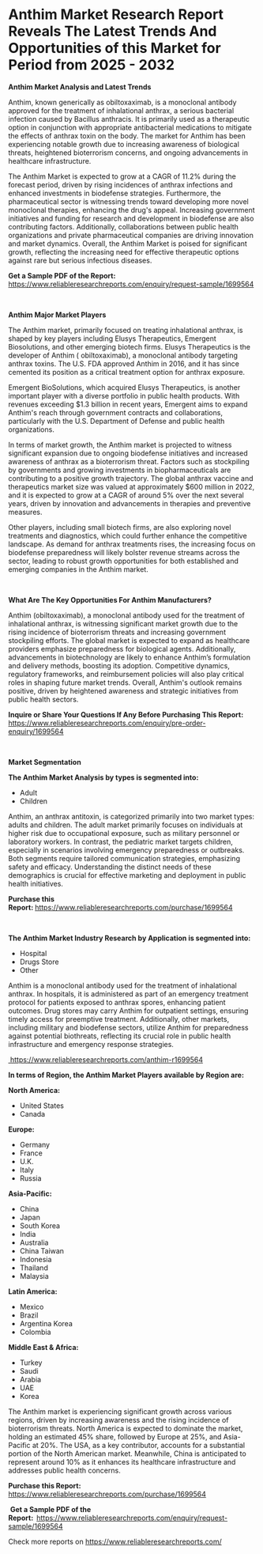 <p><h1>Anthim Market Research Report Reveals The Latest Trends And Opportunities of this Market for Period from 2025 - 2032</h1></p><p><strong>Anthim Market Analysis and Latest Trends</strong></p>
<p><p>Anthim, known generically as obiltoxaximab, is a monoclonal antibody approved for the treatment of inhalational anthrax, a serious bacterial infection caused by Bacillus anthracis. It is primarily used as a therapeutic option in conjunction with appropriate antibacterial medications to mitigate the effects of anthrax toxin on the body. The market for Anthim has been experiencing notable growth due to increasing awareness of biological threats, heightened bioterrorism concerns, and ongoing advancements in healthcare infrastructure.</p><p>The Anthim Market is expected to grow at a CAGR of 11.2% during the forecast period, driven by rising incidences of anthrax infections and enhanced investments in biodefense strategies. Furthermore, the pharmaceutical sector is witnessing trends toward developing more novel monoclonal therapies, enhancing the drug's appeal. Increasing government initiatives and funding for research and development in biodefense are also contributing factors. Additionally, collaborations between public health organizations and private pharmaceutical companies are driving innovation and market dynamics. Overall, the Anthim Market is poised for significant growth, reflecting the increasing need for effective therapeutic options against rare but serious infectious diseases.</p></p>
<p><strong>Get a Sample PDF of the Report:&nbsp;</strong> <a href="https://www.reliableresearchreports.com/enquiry/request-sample/1699564?utm_campaign=3543&utm_medium=2&utm_source=Github&utm_content=ia&utm_term=27032025&utm_id=anthim">https://www.reliableresearchreports.com/enquiry/request-sample/1699564</a></p>
<p>&nbsp;</p>
<p><strong>Anthim Major Market Players</strong></p>
<p><p>The Anthim market, primarily focused on treating inhalational anthrax, is shaped by key players including Elusys Therapeutics, Emergent Biosolutions, and other emerging biotech firms. Elusys Therapeutics is the developer of Anthim ( obiltoxaximab), a monoclonal antibody targeting anthrax toxins. The U.S. FDA approved Anthim in 2016, and it has since cemented its position as a critical treatment option for anthrax exposure.</p><p>Emergent BioSolutions, which acquired Elusys Therapeutics, is another important player with a diverse portfolio in public health products. With revenues exceeding $1.3 billion in recent years, Emergent aims to expand Anthim's reach through government contracts and collaborations, particularly with the U.S. Department of Defense and public health organizations.</p><p>In terms of market growth, the Anthim market is projected to witness significant expansion due to ongoing biodefense initiatives and increased awareness of anthrax as a bioterrorism threat. Factors such as stockpiling by governments and growing investments in biopharmaceuticals are contributing to a positive growth trajectory. The global anthrax vaccine and therapeutics market size was valued at approximately $600 million in 2022, and it is expected to grow at a CAGR of around 5% over the next several years, driven by innovation and advancements in therapies and preventive measures.</p><p>Other players, including small biotech firms, are also exploring novel treatments and diagnostics, which could further enhance the competitive landscape. As demand for anthrax treatments rises, the increasing focus on biodefense preparedness will likely bolster revenue streams across the sector, leading to robust growth opportunities for both established and emerging companies in the Anthim market.</p></p>
<p>&nbsp;</p>
<p><strong>What Are The Key Opportunities For Anthim Manufacturers?</strong></p>
<p><p>Anthim (obiltoxaximab), a monoclonal antibody used for the treatment of inhalational anthrax, is witnessing significant market growth due to the rising incidence of bioterrorism threats and increasing government stockpiling efforts. The global market is expected to expand as healthcare providers emphasize preparedness for biological agents. Additionally, advancements in biotechnology are likely to enhance Anthim’s formulation and delivery methods, boosting its adoption. Competitive dynamics, regulatory frameworks, and reimbursement policies will also play critical roles in shaping future market trends. Overall, Anthim's outlook remains positive, driven by heightened awareness and strategic initiatives from public health sectors.</p></p>
<p><strong>Inquire or Share Your Questions If Any Before Purchasing This Report:</strong> <a href="https://www.reliableresearchreports.com/enquiry/pre-order-enquiry/1699564?utm_campaign=3543&utm_medium=2&utm_source=Github&utm_content=ia&utm_term=27032025&utm_id=anthim">https://www.reliableresearchreports.com/enquiry/pre-order-enquiry/1699564</a></p>
<p>&nbsp;</p>
<p><strong>Market Segmentation</strong></p>
<p><strong>The Anthim Market Analysis by types is segmented into:</strong></p>
<p><ul><li>Adult</li><li>Children</li></ul></p>
<p><p>Anthim, an anthrax antitoxin, is categorized primarily into two market types: adults and children. The adult market primarily focuses on individuals at higher risk due to occupational exposure, such as military personnel or laboratory workers. In contrast, the pediatric market targets children, especially in scenarios involving emergency preparedness or outbreaks. Both segments require tailored communication strategies, emphasizing safety and efficacy. Understanding the distinct needs of these demographics is crucial for effective marketing and deployment in public health initiatives.</p></p>
<p><strong>Purchase this Report:&nbsp;</strong><a href="https://www.reliableresearchreports.com/purchase/1699564?utm_campaign=3543&utm_medium=2&utm_source=Github&utm_content=ia&utm_term=27032025&utm_id=anthim">https://www.reliableresearchreports.com/purchase/1699564</a></p>
<p>&nbsp;</p>
<p><strong>The Anthim Market Industry Research by Application is segmented into:</strong></p>
<p><ul><li>Hospital</li><li>Drugs Store</li><li>Other</li></ul></p>
<p><p>Anthim is a monoclonal antibody used for the treatment of inhalational anthrax. In hospitals, it is administered as part of an emergency treatment protocol for patients exposed to anthrax spores, enhancing patient outcomes. Drug stores may carry Anthim for outpatient settings, ensuring timely access for preemptive treatment. Additionally, other markets, including military and biodefense sectors, utilize Anthim for preparedness against potential biothreats, reflecting its crucial role in public health infrastructure and emergency response strategies.</p></p>
<p><a href="https://www.reliableresearchreports.com/anthim-r1699564?utm_campaign=3543&utm_medium=2&utm_source=Github&utm_content=ia&utm_term=27032025&utm_id=anthim">&nbsp;https://www.reliableresearchreports.com/anthim-r1699564</a></p>
<p><strong>In terms of Region, the Anthim Market Players available by Region are:</strong></p>
<p>
    <p> <strong> North America: </strong>
        <ul>
            <li>United States</li>
            <li>Canada</li>
        </ul>
        </p> 
    <p> <strong> Europe: </strong>
        <ul>
            <li>Germany</li>
            <li>France</li>
            <li>U.K.</li>
            <li>Italy</li>
            <li>Russia</li>
        </ul>
        </p> 
    <p> <strong> Asia-Pacific: </strong>
        <ul>
            <li>China</li>
            <li>Japan</li>
            <li>South Korea</li>
            <li>India</li>
            <li>Australia</li>
            <li>China Taiwan</li>
            <li>Indonesia</li>
            <li>Thailand</li>
            <li>Malaysia</li>
        </ul>
        </p> 
    <p> <strong> Latin America: </strong>
        <ul>
            <li>Mexico</li>
            <li>Brazil</li>
            <li>Argentina Korea</li>
            <li>Colombia</li>
        </ul>
        </p> 
    <p> <strong> Middle East & Africa: </strong>
        <ul>
            <li>Turkey</li>
            <li>Saudi</li>
            <li>Arabia</li>
            <li>UAE</li>
            <li>Korea</li>
        </ul>
    </p>
    </p>
<p><p>The Anthim market is experiencing significant growth across various regions, driven by increasing awareness and the rising incidence of bioterrorism threats. North America is expected to dominate the market, holding an estimated 45% share, followed by Europe at 25%, and Asia-Pacific at 20%. The USA, as a key contributor, accounts for a substantial portion of the North American market. Meanwhile, China is anticipated to represent around 10% as it enhances its healthcare infrastructure and addresses public health concerns.</p></p>
<p><strong>Purchase this Report: </strong><a href="https://www.reliableresearchreports.com/purchase/1699564?utm_campaign=3543&utm_medium=2&utm_source=Github&utm_content=ia&utm_term=27032025&utm_id=anthim">https://www.reliableresearchreports.com/purchase/1699564</a></p>
<p>&nbsp;<strong>Get a Sample PDF of the Report:&nbsp;&nbsp;</strong><a href="https://www.reliableresearchreports.com/enquiry/request-sample/1699564?utm_campaign=3543&utm_medium=2&utm_source=Github&utm_content=ia&utm_term=27032025&utm_id=anthim">https://www.reliableresearchreports.com/enquiry/request-sample/1699564</a></p>
<p><strong></strong></p>
<p>Check more reports on <a href="https://www.reliableresearchreports.com/?utm_campaign=3543&utm_medium=2&utm_source=Github&utm_content=ia&utm_term=27032025&utm_id=anthim">https://www.reliableresearchreports.com/</a></p>
